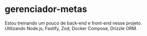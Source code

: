 # gerenciador-metas
Estou treinando um pouco de back-end e  front-end nesse projeto. Utilizando Node.js, Fastify, Zod, Docker Compose, Drizzle ORM.
